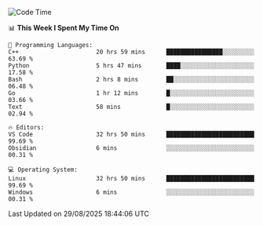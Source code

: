 
<!--START_SECTION:waka-->
![Code Time](http://img.shields.io/badge/Code%20Time-3%2C749%20hrs%202%20mins-blue)

📊 **This Week I Spent My Time On** 

```text
💬 Programming Languages: 
C++                      20 hrs 59 mins      ████████████████░░░░░░░░░   63.69 % 
Python                   5 hrs 47 mins       ████░░░░░░░░░░░░░░░░░░░░░   17.58 % 
Bash                     2 hrs 8 mins        ██░░░░░░░░░░░░░░░░░░░░░░░   06.48 % 
Go                       1 hr 12 mins        █░░░░░░░░░░░░░░░░░░░░░░░░   03.66 % 
Text                     58 mins             █░░░░░░░░░░░░░░░░░░░░░░░░   02.94 % 

🔥 Editors: 
VS Code                  32 hrs 50 mins      █████████████████████████   99.69 % 
Obsidian                 6 mins              ░░░░░░░░░░░░░░░░░░░░░░░░░   00.31 % 

💻 Operating System: 
Linux                    32 hrs 50 mins      █████████████████████████   99.69 % 
Windows                  6 mins              ░░░░░░░░░░░░░░░░░░░░░░░░░   00.31 % 
```


 Last Updated on 29/08/2025 18:44:06 UTC
<!--END_SECTION:waka-->

